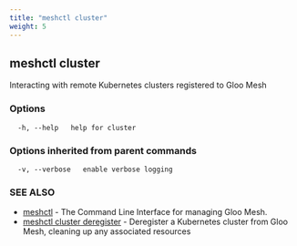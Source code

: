 ```yaml
---
title: "meshctl cluster"
weight: 5
---
```

## meshctl cluster

Interacting with remote Kubernetes clusters registered to Gloo Mesh

### Options

```
  -h, --help   help for cluster
```

### Options inherited from parent commands

```
  -v, --verbose   enable verbose logging
```

### SEE ALSO

* [meshctl](../meshctl)	 - The Command Line Interface for managing Gloo Mesh.
* [meshctl cluster deregister](../meshctl_cluster_deregister)	 - Deregister a Kubernetes cluster from Gloo Mesh, cleaning up any associated resources

